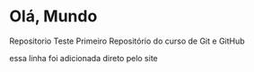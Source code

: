 # Olá, Mundo
Repositorio Teste
Primeiro Repositório do curso de Git e GitHub 

essa linha foi adicionada direto pelo site
